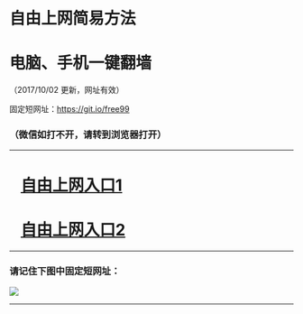 ﻿# 自由上网简易方法

# 电脑、手机一键翻墙

（2017/10/02 更新，网址有效）

固定短网址：https://git.io/free99

### （微信如打不开，请转到浏览器打开）


***





# &nbsp;&nbsp; <a href="http://ft1260424185.fwtz-zhenx1001.xyz/fwqtz01.html?t=100200127463 " target="_blank">自由上网入口1</a>
# &nbsp;&nbsp; <a href="http://ft1233020259.fw-tzzhen1002.xyz/fwqtz02.html?t=10020016820 " target="_blank">自由上网入口2</a>
***

### 请记住下图中固定短网址：

<img src="https://s3-us-west-2.amazonaws.com/fwq-1001/yjfq-20170905okok.png" /> 


***

